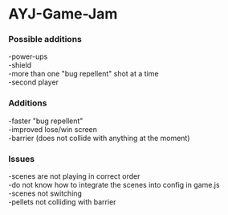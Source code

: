 # AYJ-Game-Jam

### Possible additions
-power-ups<br>
  -shield<br>
  -more than one "bug repellent" shot at a time<br>
-second player <br>

### Additions
-faster "bug repellent" <br>
-improved lose/win screen <br>
-barrier (does not collide with anything at the moment) <br>

### Issues
-scenes are not playing in correct order <br>
-do not know how to integrate the scenes into config in game.js <br>
-scenes not switching <br>
-pellets not colliding with barrier <br>
